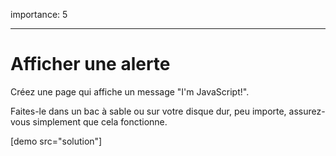 importance: 5

---

# Afficher une alerte

Créez une page qui affiche un message "I'm JavaScript!".

Faites-le dans un bac à sable ou sur votre disque dur, peu importe, assurez-vous simplement que cela fonctionne.

[demo src="solution"]